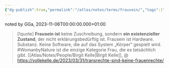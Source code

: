 ```yaml
---
{"dg-publish":true,"permalink":"/atlas/notes/terms/frausein/","tags":["class/termNote"],"noteIcon":""}
---
```


noted by GGa, 2023-11-06T00:00:00.000+01:00 

> [!quote] **Frausein ist** keine Zuschreibung, sondern **ein existenzieller Zustand**, der nicht erklärungsbedürftig ist. Frausein ist Hardware. Substanz. Keine Software, die auf das System „Körper“ gespielt wird. #WomanbyNature ist die einzige Kategorie Frau, die es tatsächlich gibt.
> [[Atlas/Notes/People/Birgit Kelle\|Birgit Kelle]], @ https://vollekelle.de/2023/03/31/transrechte-sind-keine-frauenrechte/





